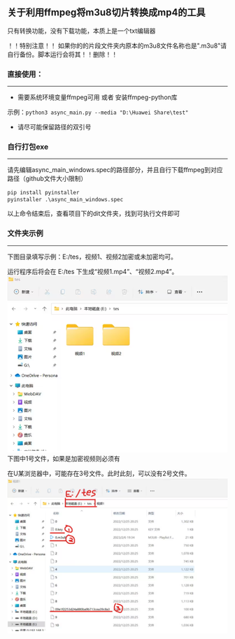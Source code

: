 ## 关于利用ffmpeg将m3u8切片转换成mp4的工具

只有转换功能，没有下载功能，本质上是一个txt编辑器

！！特别注意！！
如果你的的片段文件夹内原本的m3u8文件名称也是".m3u8"请自行备份。脚本运行会将其！！删除！！

### 直接使用：
***
* 需要系统环境变量ffmpeg可用 或者 安装ffmpeg-python库

示例：`python3 async_main.py --media "D:\Huawei Share\test" `

* 请尽可能保留路径的双引号 
### 自行打包exe
***
请先编辑async_main_windows.spec的路径部分，并且自行下载ffmpeg到对应路径（github文件大小限制）
```
pip install pyinstaller
pyinstaller .\async_main_windows.spec
```
以上命令结束后，查看项目下的dit文件夹，找到可执行文件即可

### 文件夹示例
***
下图目录填写示例：E:/tes，视频1、视频2加密或未加密均可。

运行程序后将会在 E:/tes 下生成“视频1.mp4”、“视频2.mp4”。 
![示例1](https://github.com/RamenRa/m3u8tomp4/blob/main/old/%E7%A4%BA%E4%BE%8B1.PNG)
下图中1号文件，如果是加密视频则必须有

在U某浏览器中，可能存在3号文件。此时此刻，可以没有2号文件。
![示例2](https://github.com/RamenRa/m3u8tomp4/blob/main/old/%E7%A4%BA%E4%BE%8B2.PNG)
